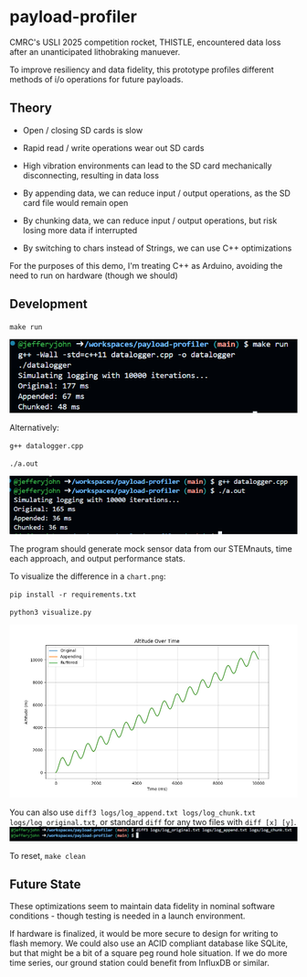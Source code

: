 # payload-profiler

CMRC's USLI 2025 competition rocket, THISTLE, encountered data loss after an unanticipated lithobraking manuever. 

To improve resiliency and data fidelity, this prototype profiles different methods of i/o operations for future payloads.

## Theory

* Open / closing SD cards is slow

* Rapid read / write operations wear out SD cards

* High vibration environments can lead to the SD card mechanically disconnecting, resulting in data loss

* By appending data, we can reduce input / output operations, as the SD card file would remain open

* By chunking data, we can reduce input / output operations, but risk losing more data if interrupted

* By switching to chars instead of Strings, we can use C++ optimizations

For the purposes of this demo, I'm treating C++ as Arduino, avoiding the need to run on hardware (though we should)

## Development

`make run`

![alt text](docs/01.png)

Alternatively:

`g++ datalogger.cpp`

`./a.out`

![alt text](docs/02.png)

The program should generate mock sensor data from our STEMnauts, time each approach, and output performance stats.

To visualize the difference in a `chart.png`:

`pip install -r requirements.txt`

`python3 visualize.py`

![alt text](docs/03.png)

You can also use `diff3 logs/log_append.txt logs/log_chunk.txt logs/log_original.txt`, or standard `diff` for any two files with `diff [x] [y]`.
![alt text](docs/04.png)

To reset, `make clean`

## Future State

These optimizations seem to maintain data fidelity in nominal software conditions - though testing is needed in a launch environment. 

If hardware is finalized, it would be more secure to design for writing to flash memory. We could also use an ACID compliant database like SQLite, 
but that might be a bit of a square peg round hole situation. If we do more time series, our ground station could benefit from InfluxDB or similar. 
